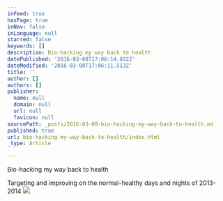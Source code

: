 ```yaml
---
inFeed: true
hasPage: true
inNav: false
inLanguage: null
starred: false
keywords: []
description: Bio-hacking my way back to health
datePublished: '2016-03-08T17:06:14.832Z'
dateModified: '2016-03-08T17:06:11.513Z'
title: ''
author: []
authors: []
publisher:
  name: null
  domain: null
  url: null
  favicon: null
sourcePath: _posts/2016-03-08-bio-hacking-my-way-back-to-health.md
published: true
url: bio-hacking-my-way-back-to-health/index.html
_type: Article

---
```

Bio-hacking my way back to health

Targeting and improving on the normal-healthy days and nights of 2013-2014 ![](https://the-grid-user-content.s3-us-west-2.amazonaws.com/5a9ce430-7798-4808-9d5a-811b877b1088.png)